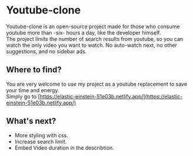 # Youtube-clone

Youtube-clone is an open-source project made for those who consume youtube more than -six- hours a day, like the developer himself.  
The project limits the number of search results from youtube, so you can watch the only video you want to watch. No auto-watch next, no other suggestions, and no sidebar ads.


## Where to find?

You are very welcome to use my project as a youtube replacement to save your time and energy.  
Simply go to [https://elastic-einstein-51e03b.netlify.app/](https://elastic-einstein-51e03b.netlify.app/)

## What's next?
+ More styling with css.
+ Increase search limit.
+ Embed Video duration in the describtion.
